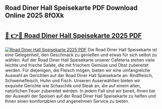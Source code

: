 ## Road Diner Hall Speisekarte PDF Download Online 2025 8fOXk

# <h2><a href="http://gcb6he.nevu.top/?p=Road+Diner+Hall+Speisekarte">🔗 👉🔴 Road Diner Hall Speisekarte 2025 PDF</a></h2>

[![Road Diner Hall Speisekarte 2025 PDF](https://i.imgur.com/dBaPXMq.png)](http://gcb6he.nevu.top/?p=Road+Diner+Hall+Speisekarte)
Die Road Diner Hall Speisekarte ist eine Gelegenheit, den Geschmack zu genießen und etwas für sich selbst zu wählen. Auf der Road Diner Hall Speisekarte unserer Cafeteria stehen viele leichte und frische Salate, die mit frischem Gemüse und Obst zubereitet werden. Für diejenigen, die Fleisch mögen, bieten wir eine umfangreiche Auswahl an Gerichten auf der Road Diner Hall Speisekarte an: Rindfleisch, Schweinefleisch, Huhn und Fisch. Unseren Auserwählten bieten wir exquisite Gerichte wie Schaschlik und Steak an, die auf einem alten, natürlichen Feuer zubereitet werden. In jedem Fall sind wir bereit, Ihnen bei der Auswahl der Speisen auf der Road Diner Hall Speisekarte zu helfen und Ihnen einen komfortablen und angenehmen Service zu bieten.
